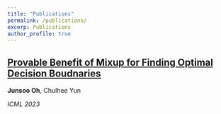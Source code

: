 ```yaml
---
title: "Publications"
permalink: /publications/
excerp: Publications
author_profile: true
---
```


## [Provable Benefit of Mixup for Finding Optimal Decision Boudnaries](https://arxiv.org/abs/2306.00267)
**Junsoo Oh**, Chulhee Yun

*ICML 2023*
